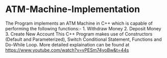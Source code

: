 # ATM-Machine-Implementation
The Program implements an ATM Machine in C++ which is capable of performing the following functions:- 1. Withdraw Money 2. Deposit Money 3. Create New Account This C++ Program makes use of Constructors (Default and Parameterized), Switch Conditional Statement, Functions and Do-While Loop. More detailed explaination can be found at https://www.youtube.com/watch?v=vPESm74yoBw&t=44s
